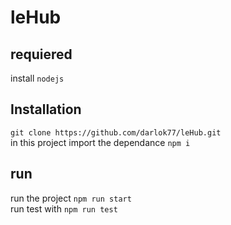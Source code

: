 # leHub 

## requiered

install `nodejs`

## Installation

`git clone https://github.com/darlok77/leHub.git`  
in this project import the dependance `npm i`   

## run
run the project `npm run start`  
run test with `npm run test`
